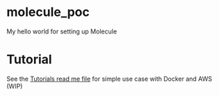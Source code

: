 # molecule_poc
My hello world for setting up Molecule

# Tutorial
See the [Tutorials read me file](./tutorials/README.md) for simple use case with Docker and AWS (WIP)